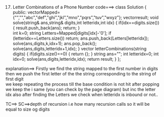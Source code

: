 17. Letter Combinations of a Phone Number
code===>
class Solution {
public:
vector<string>Mapped={"","","abc","def","ghi","jkl","mno","pqrs","tuv","wxyz"};
vector<string>result;
void solve(string& ans,string& digits,int letteridx,int idx)
{    if(idx==digits.size())
{
    result.push_back(ans);
    return;
}  
    int k=0;
    string Letters=Mapped[digits[idx]-'0'];
    if (letteridx==Letters.size()) return;
    ans.push_back(Letters[letteridx]);
    solve(ans,digits,k,idx+1);
    ans.pop_back();
    solve(ans,digits,letteridx+1,idx);
}
    vector<string> letterCombinations(string digits) {
        if(digits.size()==0)
        {
            return {};
        }
       string ans="";
       int letteridx=0;
       int idx=0;
       solve(ans,digits,letteridx,idx); 
       return result;
    }
};

explanation==>
Firstly we find the string mapped to the first number in digits 
then we push the first letter of the the string corresponding to the string of first digit  
we keep repeating the process till the base condition is not hit
after popping we keep the i same (you can check by the page diagram) but inc the letter idx
also after finding the Letters we check when letteridx is inbound or not..

TC==>
SC==>depth of recursion i.e how many recursion calls so it will be equal to size og digits

